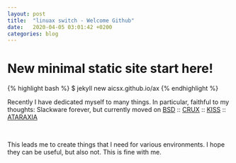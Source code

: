 ```yaml
---
layout: post
title:  "linuax switch - Welcome Github"
date:   2020-04-05 03:01:42 +0200
categories: blog 
---
```

# New minimal static site start here!

{% highlight bash %}
$ jekyll new aicsx.github.io/ax
{% endhighlight %}

Recently I have dedicated myself to many things.
In particular, faithful to my thoughts: 
Slackware forever, but currently moved on [BSD] :: [CRUX] :: [KISS] :: [ATARAXIA]

[BSD]:  https://www.freebsd.org
[CRUX]: https://crux.nu
[KISS]: https://k1ss.org
[ATARAXIA]: https://ataraxialinux.github.io
<p>&nbsp;</p>
This leads me to create things that I need for various environments. 
I hope they can be useful, but also not. This is fine with me.
